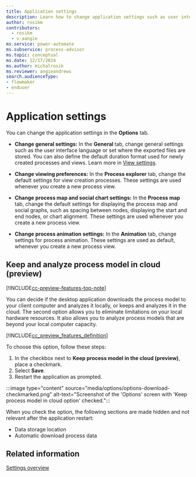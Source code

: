 ```yaml
---
title: Application settings
description: Learn how to change application settings such as user interface language or set where the exported files are stored in Power Automate Process Mining.
author: rosikm
contributors:
  - rosikm
  - v-aangie
ms.service: power-automate
ms.subservice: process-advisor
ms.topic: conceptual
ms.date: 12/17/2024
ms.author: michalrosik
ms.reviewer: angieandrews
search.audienceType:
- flowmaker
- enduser
---
```


# Application settings

You can change the application settings in the **Options** tab.

- **Change general settings:** In the **General** tab, change general settings such as the user interface language or set where the exported files are stored. You can also define the default duration format used for newly created processes and views. Learn more in [View settings](view-settings.md).

- **Change viewing preferences:** In the **Process explorer** tab, change the default settings for view creation processes. These settings are used whenever you create a new process view.

- **Change process map and social chart settings:** In the **Process map** tab, change the default settings for displaying the process map and social graphs, such as spacing between nodes, displaying the start and end nodes, or chart alignment. These settings are used whenever you create a new process view.

- **Change process animation settings:** In the **Animation** tab, change settings for process animation. These settings are used as default, whenever you create a new process view.

## Keep and analyze process model in cloud (preview)

[!INCLUDE[cc-preview-features-top-note](../includes/cc-preview-features-top-note.md)]

You can decide if the desktop application downloads the process model to your client computer and analyzes it locally, or keeps and analyzes it in the cloud. The second option allows you to eliminate limitations on your local hardware resources. It also allows you to analyze process models that are beyond your local computer capacity.

[!INCLUDE[cc_preview_features_definition](../includes/cc-preview-features-definition.md)]

To choose this option, follow these steps:

1. In the checkbox next to **Keep process model in the cloud (preview)**, place a checkmark.
1. Select **Save**.
1. Restart the application as prompted.

:::image type="content" source="media/options/options-download-checkmarked.png" alt-text="Screenshot of the 'Options' screen with 'Keep process model in cloud option' checked.":::

When you check the option, the following sections are made hidden and not relevant after the application restart:

- Data storage location
- Automatic download process data

## Related information

[Settings overview](settings.md)

